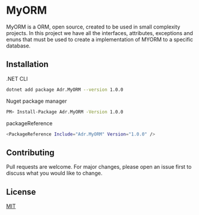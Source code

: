 # MyORM

MyORM is a ORM, open source, created to be used in small complexity projects.
In this project we have all the interfaces, attributes, exceptions and enuns that must be used to create a implementation of MYORM to a specific database.


## Installation

.NET CLI

```bash
dotnet add package Adr.MyORM --version 1.0.0
```

Nuget package manager

```bash
PM> Install-Package Adr.MyORM -Version 1.0.0
```

packageReference

```bash
<PackageReference Include="Adr.MyORM" Version="1.0.0" />
```

## Contributing
Pull requests are welcome. For major changes, please open an issue first to discuss what you would like to change.

## License
[MIT](https://choosealicense.com/licenses/mit/)
